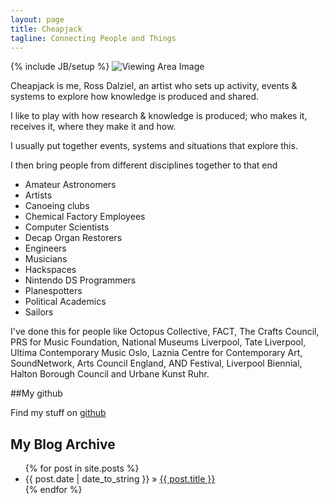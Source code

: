 ```yaml
---
layout: page
title: Cheapjack
tagline: Connecting People and Things 
---
```

{% include JB/setup %}
![Viewing Area Image](http://33.media.tumblr.com/fd1af59a2d9c5b5bbaa92467c8218b1a/tumblr_inline_mte05um05M1qa02bl.jpg)

Cheapjack is me, Ross Dalziel, an artist who sets up activity, events & systems to explore how knowledge is produced and shared. 

I like to play with how research & knowledge is produced; who makes it, receives it, where they make it and how. 

I usually put together events, systems and situations that explore this.

I then bring people from different disciplines together to that end 

 * Amateur Astronomers
 * Artists
 * Canoeing clubs
 * Chemical Factory Employees
 * Computer Scientists
 * Decap Organ Restorers 
 * Engineers
 * Musicians
 * Hackspaces
 * Nintendo DS Programmers
 * Planespotters
 * Political Academics
 * Sailors

I've done this for people like Octopus Collective, FACT, The Crafts Council, PRS for Music Foundation, National Museums Liverpool, Tate Liverpool, Ultima Contemporary Music Oslo, Laznia Centre for Contemporary Art, SoundNetwork, Arts Council England, AND Festival, Liverpool Biennial, Halton Borough Council and Urbane Kunst Ruhr.

##My github

Find my stuff on [github](https://github.com/cheapjack)

## My Blog Archive

<ul class="posts">
  {% for post in site.posts %}
    <li><span>{{ post.date | date_to_string }}</span> &raquo; <a href="{{ BASE_PATH }}{{ post.url }}">{{ post.title }}</a></li>
  {% endfor %}
</ul>



